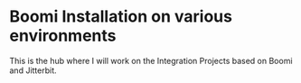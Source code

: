 # Boomi Installation on various environments
This is the hub where I will work on the Integration Projects based on Boomi and Jitterbit.
